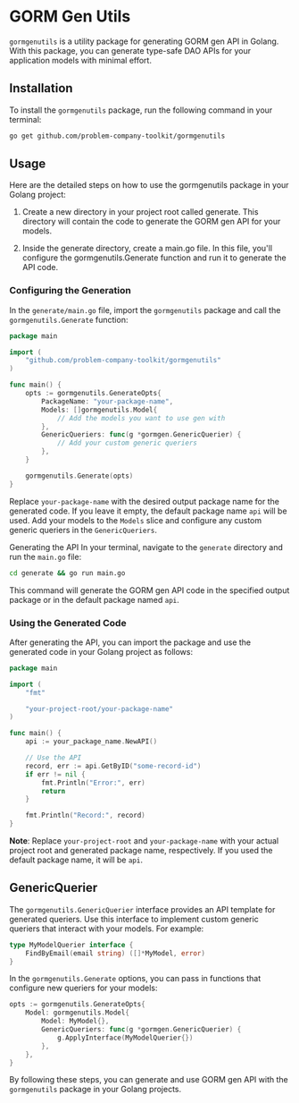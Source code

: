 # GORM Gen Utils
`gormgenutils` is a utility package for generating GORM gen API in Golang. With this package, you can generate type-safe DAO APIs for your application models with minimal effort.

## Installation
To install the `gormgenutils` package, run the following command in your terminal:

```bash
go get github.com/problem-company-toolkit/gormgenutils
```

## Usage
Here are the detailed steps on how to use the gormgenutils package in your Golang project:

1. Create a new directory in your project root called generate. This directory will contain the code to generate the GORM gen API for your models.

2. Inside the generate directory, create a main.go file. In this file, you'll configure the gormgenutils.Generate function and run it to generate the API code.

### Configuring the Generation
In the `generate/main.go` file, import the `gormgenutils` package and call the `gormgenutils.Generate` function:

```go
package main

import (
	"github.com/problem-company-toolkit/gormgenutils"
)

func main() {
	opts := gormgenutils.GenerateOpts{
		PackageName: "your-package-name",
		Models: []gormgenutils.Model{
			// Add the models you want to use gen with
		},
		GenericQueriers: func(g *gormgen.GenericQuerier) {
			// Add your custom generic queriers
		},
	}

	gormgenutils.Generate(opts)
}
```
Replace `your-package-name` with the desired output package name for the generated code. If you leave it empty, the default package name `api` will be used. Add your models to the `Models` slice and configure any custom generic queriers in the `GenericQueriers`.

Generating the API
In your terminal, navigate to the `generate` directory and run the `main.go` file:

```bash
cd generate && go run main.go
```
This command will generate the GORM gen API code in the specified output package or in the default package named `api`.

### Using the Generated Code
After generating the API, you can import the package and use the generated code in your Golang project as follows:

```go
package main

import (
	"fmt"

	"your-project-root/your-package-name"
)

func main() {
	api := your_package_name.NewAPI()

	// Use the API
	record, err := api.GetByID("some-record-id")
	if err != nil {
		fmt.Println("Error:", err)
		return
	}

	fmt.Println("Record:", record)
}
```
**Note**: Replace `your-project-root` and `your-package-name` with your actual project root and generated package name, respectively. If you used the default package name, it will be `api`.

## GenericQuerier
The `gormgenutils.GenericQuerier` interface provides an API template for generated queriers. Use this interface to implement custom generic queriers that interact with your models. For example:

```go
type MyModelQuerier interface {
	FindByEmail(email string) ([]*MyModel, error)
}
```
In the `gormgenutils.Generate` options, you can pass in functions that configure new queriers for your models:

```go
opts := gormgenutils.GenerateOpts{
	Model: gormgenutils.Model{
		Model: MyModel{},
		GenericQueriers: func(g *gormgen.GenericQuerier) {
			g.ApplyInterface(MyModelQuerier{})
		},
	},
}
```
By following these steps, you can generate and use GORM gen API with the `gormgenutils` package in your Golang projects.